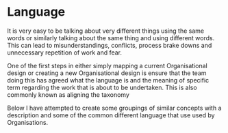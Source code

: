 # Language

It is very easy to be talking about very different things using the same words or similarly talking about the same thing and using different words. This can lead to misunderstandings, conflicts, process brake downs and unnecessary repetition of work and fear.

One of the first steps in either simply mapping a current Organisational design or creating a new Organisational design is ensure that the team doing this has agreed what the language is and the meaning of specific term regarding the work that is about to be undertaken. This is also commonly known as aligning the taxonomy

Below I have attempted to create some groupings of similar concepts with a description and some of the common different language that use used by Organisations.